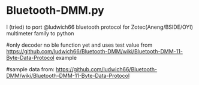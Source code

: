 # Bluetooth-DMM.py
I (tried) to port @ludwich66 bluetooth protocol for Zotec(Aneng/BSIDE/OYI) multimeter family to python


#only decoder no ble function yet and uses test value from https://github.com/ludwich66/Bluetooth-DMM/wiki/Bluetooth-DMM-11-Byte-Data-Protocol example

#sample data from: https://github.com/ludwich66/Bluetooth-DMM/wiki/Bluetooth-DMM-11-Byte-Data-Protocol
